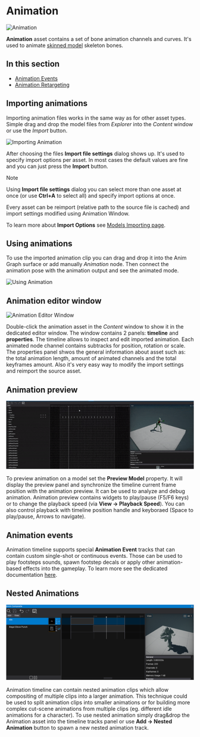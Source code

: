 # Animation

![Animation](media/title.jpg)

**Animation** asset contains a set of bone animation channels and curves. It's used to animate [skinned model](../skinned-model/index.md) skeleton bones.

## In this section

* [Animation Events](anim-events.md)
* [Animation Retargeting](retargeting.md)

## Importing animations

Importing animation files works in the same way as for other asset types. Simple drag and drop the model files from *Explorer* into the *Content* window or use the *Import* button.

![Importing Animation](media/import-animation.jpg)

After choosing the files **Import file settings** dialog shows up. It's used to specify import options per asset. In most cases the default values are fine and you can just press the **Import** button.

> [!Note]
> Using **Import file settings** dialog you can select more than one asset at once (or use **Ctrl+A** to select all) and specify import options at once.

Every asset can be reimport (relative path to the source file is cached) and import settings modified using Animation Window.

To learn more about **Import Options** see [Models Importing page](../../graphics/models/import.md).

## Using animations

To use the imported animation clip you can drag and drop it into the Anim Graph surface or add manually *Animation* node.
Then connect the animation pose with the animation output and see the animated mode.

![Using Animation](media/use-animation.jpg)

## Animation editor window

![Animation Editor Window](media/animation-editor.png)

Double-click the animation asset in the *Content* window to show it in the dedicated editor window.
The window contains 2 panels: **timeline** and **properties**.
The timeline allows to inspect and edit imported animation. Each animated node channel contains subtracks for position, rotation or scale.
The properties panel shwos the general information about asset such as: the total animation length, amount of animated channels and the total keyframes amount. Also it's very easy way to modify the import settings and reimport the source asset.

## Animation preview

![Animation Editor Preview Timeline and Playback](media/animation-debugging.gif)

To preview animation on a model set the **Preview Model** property. It will display the preview panel and synchronize the timeline current frame position with the  animation preview. It can be used to analyze and debug animation. Animation preview contains widgets to play/pause (F5/F6 keys) or to change the playback speed (via **View -> Playback Speed**). You can also control playback with timeline position handle and keyboraed (Space to play/pause, Arrows to navigate).

## Animation events

Animation timeline supports special **Animation Event** tracks that can contain custom single-shot or continuous events. Those can be used to play footsteps sounds, spawn footstep decals or apply other animation-based effects into the gameplay. To learn more see the dedicated documentation [here](anim-events.md).

## Nested Animations

![Nested Animation](media/nested-anim.png)

Animation timeline can contain nested animation clips which allow compositing of multiple clips into a larger animation. This technique could be used to split animation clips into smaller animations or for building more complex cut-scene animations from multiple clips (eg. different idle animations for a character). To use nested animation simply drag&drop the Animation asset into the timeline tracks panel or use **Add -> Nested Animation** button to spawn a new nested animation track.
